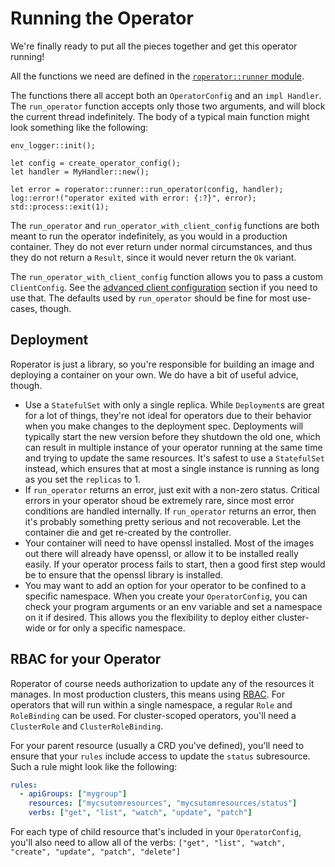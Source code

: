 # Running the Operator

We're finally ready to put all the pieces together and get this operator running!

All the functions we need are defined in the [`roperator::runner` module](https://docs.rs/roperator/~0.1/roperator/runner/index.html).

The functions there all accept both an `OperatorConfig` and an `impl Handler`. The `run_operator` function accepts only those two arguments, and will block the current thread indefinitely. The body of a typical main function might look something like the following:

```rust,ignore
env_logger::init();

let config = create_operator_config();
let handler = MyHandler::new();

let error = roperator::runner::run_operator(config, handler);
log::error!("operator exited with error: {:?}", error);
std::process::exit(1);
```

The `run_operator` and `run_operator_with_client_config` functions are both meant to run the operator indefinitely, as you would in a production container. They do not ever return under normal circumstances, and thus they do not return a `Result`, since it would never return the `Ok` variant.

The `run_operator_with_client_config` function allows you to pass a custom `ClientConfig`. See the [advanced client configuration](../reference/advanced-client-configuration.md) section if you need to use that. The defaults used by `run_operator` should be fine for most use-cases, though.

## Deployment

Roperator is just a library, so you're responsible for building an image and deploying a container on your own. We do have a bit of useful advice, though.

- Use a `StatefulSet` with only a single replica. While `Deployment`s are great for a lot of things, they're not ideal for operators due to their behavior when you make changes to the deployment spec. Deployments will typically start the new version before they shutdown the old one, which can result in multiple instance of your operator running at the same time and trying to update the same resources. It's safest to use a `StatefulSet` instead, which ensures that at most a single instance is running as long as you set the `replicas` to 1.
- If `run_operator` returns an error, just exit with a non-zero status. Critical errors in your operator shoud be extremely rare, since most error conditions are handled internally. If `run_operator` returns an error, then it's probably something pretty serious and not recoverable. Let the container die and get re-created by the controller.
- Your container will need to have openssl installed. Most of the images out there will already have openssl, or allow it to be installed really easily. If your operator process fails to start, then a good first step would be to ensure that the openssl library is installed.
- You may want to add an option for your operator to be confined to a specific namespace. When you create your `OperatorConfig`, you can check your program arguments or an env variable and set a namespace on it if desired. This allows you the flexibility to deploy either cluster-wide or for only a specific namespace.

## RBAC for your Operator

Roperator of course needs authorization to update any of the resources it manages. In most production clusters, this means using [RBAC](https://kubernetes.io/docs/reference/access-authn-authz/rbac/). For operators that will run within a single namespace, a regular `Role` and `RoleBinding` can be used. For cluster-scoped operators, you'll need a `ClusterRole` and `ClusterRoleBinding`.

For your parent resource (usually a CRD you've defined), you'll need to ensure that your `rules` include access to update the `status` subresource. Such a rule might look like the following:

```yaml
rules:
  - apiGroups: ["mygroup"]
    resources: ["mycsutomresources", "mycsutomresources/status"]
    verbs: ["get", "list", "watch", "update", "patch"]
```

For each type of child resource that's included in your `OperatorConfig`, you'll also need to allow all of the verbs: `["get", "list", "watch", "create", "update", "patch", "delete"]`

